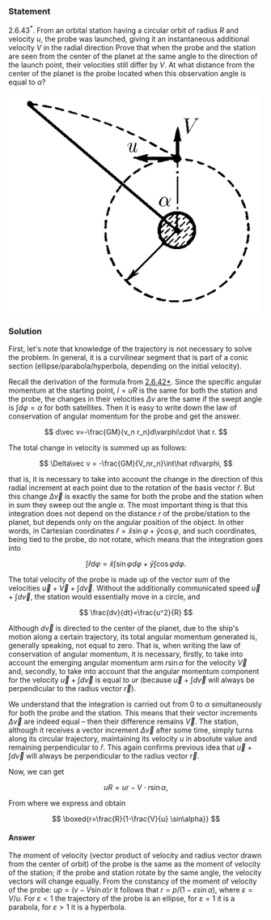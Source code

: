 ###  Statement

$2.6.43^*.$ From an orbital station having a circular orbit of radius $R$ and velocity $u$, the probe was launched, giving it an instantaneous additional velocity $V$ in the radial direction Prove that when the probe and the station are seen from the center of the planet at the same angle to the direction of the launch point, their velocities still differ by $V$. At what distance from the center of the planet is the probe located when this observation angle is equal to $\alpha$?

![ For problem $2.6.43^*$ |497x433, 31%](../../img/2.6.43/2.6.43.png)

### Solution

First, let's note that knowledge of the trajectory is not necessary to solve the problem. In general, it is a curvilinear segment that is part of a conic section (ellipse/parabola/hyperbola, depending on the initial velocity).

Recall the derivation of the formula from [2.6.42*](../2.6.42). Since the specific angular momentum at the starting point, $l=uR$ is the same for both the station and the probe, the changes in their velocities $\Delta v$ are the same if the swept angle is $\int d\varphi = \alpha$ for both satellites. Then it is easy to write down the law of conservation of angular momentum for the probe and get the answer.

$$
d\vec v=-\frac{GM}{v_n r_n}d\varphi\cdot \hat r.
$$

The total change in velocity is summed up as follows:

$$
\Delta\vec v = -\frac{GM}{V_nr_n}\int\hat rd\varphi,
$$

that is, it is necessary to take into account the change in the direction of this radial increment at each point due to the rotation of the basis vector $\hat r$. But this change $\Delta\vec v$ is exactly the same for both the probe and the station when in sum they sweep out the angle $\alpha$. The most important thing is that this integration does not depend on the distance $r$ of the probe/station to the planet, but depends only on the angular position of the object. In other words, in Cartesian coordinates $\hat r = \hat x\sin\varphi + \hat y\cos\varphi$, and such coordinates, being tied to the probe, do not rotate, which means that the integration goes into

$$
\int\hat rd\varphi = \hat x\int\sin\varphi d\varphi +\hat y\int\cos\varphi d\varphi.
$$

The total velocity of the probe is made up of the vector sum of the velocities $\vec u + \vec V + \int d\vec v$. Without the additionally communicated speed $\vec u + \int d\vec v$, the station would essentially move in a circle, and

$$
\frac{dv}{dt}=\frac{u^2}{R}
$$

Although $d\vec v$ is directed to the center of the planet, due to the ship's motion along a certain trajectory, its total angular momentum generated is, generally speaking, not equal to zero. That is, when writing the law of conservation of angular momentum, it is necessary, firstly, to take into account the emerging angular momentum arm $r\sin\alpha$ for the velocity $\vec V$ and, secondly, to take into account that the angular momentum component for the velocity $\vec u + \int d\vec v$ is equal to $ur$ (because $\vec u + \int d\vec v$ will always be perpendicular to the radius vector $\vec r$).

We understand that the integration is carried out from $0$ to $\alpha$ simultaneously for both the probe and the station. This means that their vector increments $\Delta\vec v$ are indeed equal – then their difference remains $\vec V$. The station, although it receives a vector increment $\Delta\vec v$ after some time, simply turns along its circular trajectory, maintaining its velocity $u$ in absolute value and remaining perpendicular to $\hat r$. This again confirms previous idea that $\vec u+∫d\vec v$ will always be perpendicular to the radius vector $\vec r$.

Now, we can get

$$
uR=ur-V\cdot r\sin\alpha ,
$$

From where we express and obtain

$$
\boxed{r=\frac{R}{1-\frac{V}{u} \sin\alpha}}
$$

#### Answer

The moment of velocity (vector product of velocity and radius vector drawn from the center of orbit) of the probe is the same as the moment of velocity of the station; if the probe and station rotate by the same angle, the velocity vectors will change equally. From the constancy of the moment of velocity of the probe: $up = (v − V \sin\alpha )r$ it follows that $r = p/(1 − \varepsilon \sin\alpha )$, where $\varepsilon = V /u$. For $\varepsilon < 1$ the trajectory of the probe is an ellipse, for $\varepsilon = 1$ it is a parabola, for $\varepsilon > 1$ it is a hyperbola.